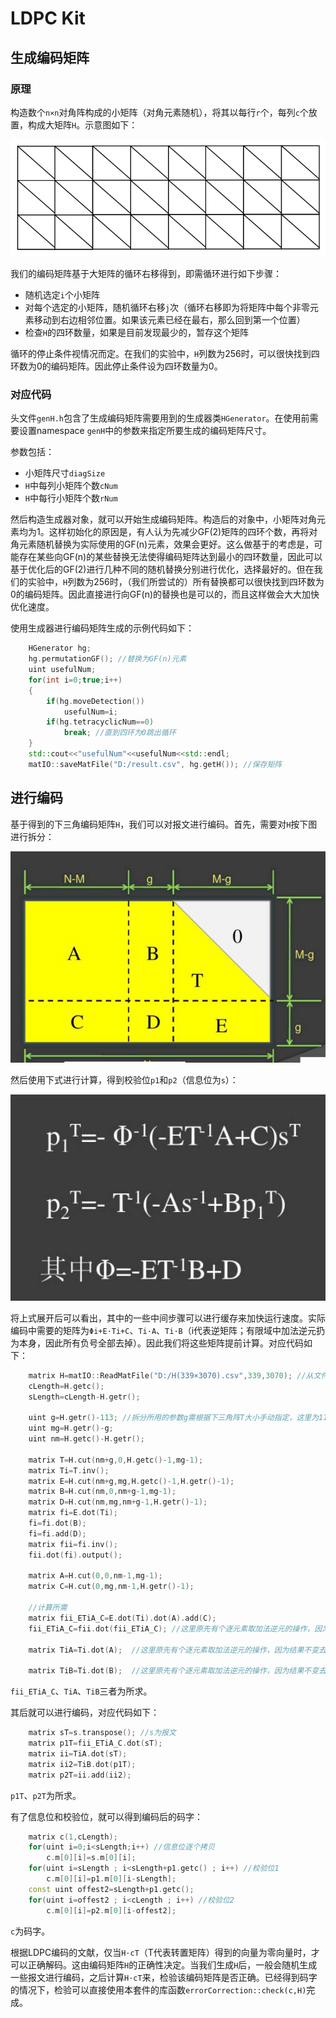 ﻿LDPC Kit
=========

生成编码矩阵
--------
### 原理
构造数个`n×n`对角阵构成的小矩阵（对角元素随机），将其以每行`r`个，每列`c`个放置，构成大矩阵`H`。示意图如下：

![生成编码矩阵](生成编码矩阵.PNG)

我们的编码矩阵基于大矩阵的循环右移得到，即需循环进行如下步骤：
* 随机选定`i`个小矩阵
* 对每个选定的小矩阵，随机循环右移`j`次（循环右移即为将矩阵中每个非零元素移动到右边相邻位置。如果该元素已经在最右，那么回到第一个位置）
* 检查`H`的四环数量，如果是目前发现最少的，暂存这个矩阵

循环的停止条件视情况而定。在我们的实验中，`H`列数为256时，可以很快找到四环数为0的编码矩阵。因此停止条件设为四环数量为0。

### 对应代码
头文件`genH.h`包含了生成编码矩阵需要用到的生成器类`HGenerator`。在使用前需要设置namespace `genH`中的参数来指定所要生成的编码矩阵尺寸。

参数包括：
* 小矩阵尺寸`diagSize`
* `H`中每列小矩阵个数`cNum`
* `H`中每行小矩阵个数`rNum`

然后构造生成器对象，就可以开始生成编码矩阵。构造后的对象中，小矩阵对角元素均为1。这样初始化的原因是，有人认为先减少GF(2)矩阵的四环个数，再将对角元素随机替换为实际使用的GF(n)元素，效果会更好。这么做基于的考虑是，可能存在某些向GF(n)的某些替换无法使得编码矩阵达到最小的四环数量，因此可以基于优化后的GF(2)进行几种不同的随机替换分别进行优化，选择最好的。但在我们的实验中，`H`列数为256时，（我们所尝试的）所有替换都可以很快找到四环数为0的编码矩阵。因此直接进行向GF(n)的替换也是可以的，而且这样做会大大加快优化速度。

使用生成器进行编码矩阵生成的示例代码如下：
``` cpp
    HGenerator hg;
    hg.permutationGF(); //替换为GF(n)元素
    uint usefulNum;
    for(int i=0;true;i++)
    {
        if(hg.moveDetection())
            usefulNum=i;
        if(hg.tetracyclicNum==0)
            break; //直到四环为0跳出循环
    }
    std::cout<<"usefulNum"<<usefulNum<<std::endl;
    matIO::saveMatFile("D:/result.csv", hg.getH()); //保存矩阵
```

进行编码
------------
基于得到的下三角编码矩阵`H`，我们可以对报文进行编码。首先，需要对`H`按下图进行拆分：

![拆分](拆分.jpg)

然后使用下式进行计算，得到校验位`p1`和`p2`（信息位为`s`）：

![编码公式](编码公式.jpg)

将上式展开后可以看出，其中的一些中间步骤可以进行缓存来加快运行速度。实际编码中需要的矩阵为`Φi+E·Ti+C`、`Ti·A`、`Ti·B`（i代表逆矩阵；有限域中加法逆元扔为本身，因此所有负号全部去掉）。因此我们将这些矩阵提前计算。对应代码如下：
``` cpp
    matrix H=matIO::ReadMatFile("D:/H(339×3070).csv",339,3070); //从文件中读入编码矩阵
    cLength=H.getc();
    sLength=cLength-H.getr();

    uint g=H.getr()-113; //拆分所用的参数g需根据下三角阵T大小手动指定，这里为113
    uint mg=H.getr()-g;
    uint nm=H.getc()-H.getr();

    matrix T=H.cut(nm+g,0,H.getc()-1,mg-1);
    matrix Ti=T.inv();
    matrix E=H.cut(nm+g,mg,H.getc()-1,H.getr()-1);
    matrix B=H.cut(nm,0,nm+g-1,mg-1);
    matrix D=H.cut(nm,mg,nm+g-1,H.getr()-1);
    matrix fi=E.dot(Ti);
    fi=fi.dot(B);
    fi=fi.add(D);
    matrix fii=fi.inv();
    fii.dot(fi).output();

    matrix A=H.cut(0,0,nm-1,mg-1);
    matrix C=H.cut(0,mg,nm-1,H.getr()-1);

    //计算所需
    matrix fii_ETiA_C=E.dot(Ti).dot(A).add(C);
    fii_ETiA_C=fii.dot(fii_ETiA_C); //这里原先有个逐元素取加法逆元的操作，因为结果不变去掉

    matrix TiA=Ti.dot(A);  //这里原先有个逐元素取加法逆元的操作，因为结果不变去掉

    matrix TiB=Ti.dot(B);  //这里原先有个逐元素取加法逆元的操作，因为结果不变去掉
```
`fii_ETiA_C`、`TiA`、`TiB`三者为所求。

其后就可以进行编码，对应代码如下：
``` cpp
    matrix sT=s.transpose(); //s为报文
    matrix p1T=fii_ETiA_C.dot(sT);
    matrix ii=TiA.dot(sT);
    matrix ii2=TiB.dot(p1T);
    matrix p2T=ii.add(ii2);
```
`p1T`、`p2T`为所求。

有了信息位和校验位，就可以得到编码后的码字：
``` cpp
    matrix c(1,cLength);
    for(uint i=0;i<sLength;i++) //信息位逐个拷贝
        c.m[0][i]=s.m[0][i];
    for(uint i=sLength ; i<sLength+p1.getc() ; i++) //校验位1
        c.m[0][i]=p1.m[0][i-sLength];
    const uint offest2=sLength+p1.getc();
    for(uint i=offest2 ; i<cLength ; i++) //校验位2
        c.m[0][i]=p2.m[0][i-offest2];
```
`c`为码字。

根据LDPC编码的文献，仅当`H·cT`（T代表转置矩阵）得到的向量为零向量时，才可以正确解码。这由编码矩阵`H`的正确性决定。当我们生成`H`后，一般会随机生成一些报文进行编码，之后计算`H·cT`来，检验该编码矩阵是否正确。已经得到码字的情况下，检验可以直接使用本套件的库函数`errorCorrection::check(c,H)`完成。